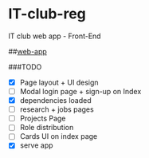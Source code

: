 IT-club-reg
===========

IT club web app - Front-End

##[web-app](http://95.85.14.116:5000)

###TODO
- [x] Page layout + UI design
- [ ] Modal login page + sign-up on Index
- [x] dependencies loaded
- [ ] research + jobs pages
- [ ] Projects Page
- [ ] Role distribution
- [ ] Cards UI on index page
- [x] serve app
